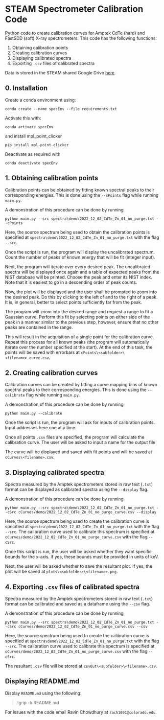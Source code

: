 # STEAM Spectrometer Calibration Code
Python code to create calibration curves for Amptek CdTe (hard) and FastSDD (soft) X-ray spectrometers. This code has the following functions:

1. Obtaining calibration points
2. Creating calibration curves
3. Displaying calibrated spectra
4. Exporting `.csv` files of calibrated spectra

Data is stored in the STEAM shared Google Drive [here](https://drive.google.com/drive/folders/1rcfaDmzqOL7TGXesyyXhKRsfRpkerUmS?usp=share_link).

## 0. Installation

Create a conda environment using:

`conda create --name specEnv --file requirements.txt`

Activate this with:

`conda activate specEnv`

and install mpl_point_clicker

`pip install mpl-point-clicker`

Deactivate as required with

`conda deactivate specEnv`

## 1. Obtaining calibration points

Calibration points can be obtained by fitting known spectral peaks to their corresponding energies. This is done using the `--cPoints` flag while running `main.py`.

A demonstration of this procedure can be done by running

`python main.py --src spectra\demo\2022_12_02_CdTe_Zn_01_no_purge.txt --cPoints`

Here, the source spectrum being used to obtain the calibration points is specified at `spectra\demo\2022_12_02_CdTe_Zn_01_no_purge.txt` with the flag `--src`.

Once the script is run, the program will display the uncalibrated spectrum. Count the number of peaks of known energy that will be fit (integer input).

Next, the program will iterate over every desired peak. The uncalibrated spectra will be displayed once again and a table of expected peaks from the NIST database will be printed. Choose the peak and enter its NIST index. Note that it is easiest to go in a descending order of peak counts.

Now, the plot will be displayed and the user shall be prompted to zoom into the desired peak. Do this by clicking to the left of and to the right of a peak. It is, in general, better to select points sufficiently far from the peak.

The program will zoom into the desired range and request a range to fit a Gaussian curve. Perform this fit by selecting points on either side of the peak in a manner similar to the previous step, however, ensure that no other peaks are contained in the range.

This will result in the acquisition of a single point for the calibration curve. Repeat this process for all known peaks (the program will automatically iterate over the number specified at the start). At the end of this task, the points will be saved with errorbars at `cPoints\<subfolder>\<filename>_curve.csv`.

## 2. Creating calibration curves

Calibration curves can be created by fitting a curve mapping bins of known spectral peaks to their corresponding energies. This is done using the `--calibrate` flag while running `main.py`.

A demonstration of this procedure can be done by running

`python main.py --calibrate`

Once the script is run, the program will ask for inputs of calibration points. Input addresses here one at a time.

Once all points `.csv` files are specified, the program will calculate the calibration curve. The user will be asked to input a name for the output file

The curve will be displayed and saved with fit points and will be saved at `cCurves\<filename>.csv`.

## 3. Displaying calibrated spectra

Spectra measured by the Amptek spectrometers stored in raw text (`.txt`) format can be displayed as calibrated spectra using the `--display` flag.

A demonstration of this procedure can be done by running

`python main.py --src spectra\demo\2022_12_02_CdTe_Zn_01_no_purge.txt --cSrc cCurves/demo/2022_12_02_CdTe_Zn_01_no_purge_curve.csv --display`

Here, the source spectrum being used to create the calibration curve is specified at `spectra\demo\2022_12_02_CdTe_Zn_01_no_purge.txt` with the flag `--src`. The calibration curve used to calibrate this spectrum is specified at `cCurves/demo/2022_12_02_CdTe_Zn_01_no_purge_curve.csv` with the flag `--cSrc`.

Once this script is run, the user will be asked whether they want specific bounds for the x-axis. If yes, these bounds must be provided in units of keV.

Next, the user will be asked whether to save the resultant plot. If yes, the plot will be saved at `plots\<subfolder>\<filename>.png`.

## 4. Exporting `.csv` files of calibrated spectra

Spectra measured by the Amptek spectrometers stored in raw text (`.txt`) format can be calibrated and saved as a dataframe using the `--csv` flag.

A demonstration of this procedure can be done by running

`python main.py --src spectra\demo\2022_12_02_CdTe_Zn_01_no_purge.txt --cSrc cCurves/demo/2022_12_02_CdTe_Zn_01_no_purge_curve.csv --csv`

Here, the source spectrum being used to create the calibration curve is specified at `spectra\demo\2022_12_02_CdTe_Zn_01_no_purge.txt` with the flag `--src`. The calibration curve used to calibrate this spectrum is specified at `cCurves/demo/2022_12_02_CdTe_Zn_01_no_purge_curve.csv` with the flag `--cSrc`.

The resultant `.csv` file will be stored at `csvOut\<subfolder>\<filename>.csv`.

## Displaying README.md

Display `README.md` using the following:
> !grip -b README.md

For issues with the code email Ravin Chowdhury at `rach1691@colorado.edu`.